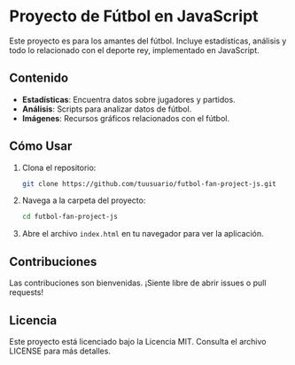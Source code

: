# Proyecto de Fútbol en JavaScript

Este proyecto es para los amantes del fútbol. Incluye estadísticas, análisis y todo lo relacionado con el deporte rey, implementado en JavaScript.

## Contenido

- **Estadísticas**: Encuentra datos sobre jugadores y partidos.
- **Análisis**: Scripts para analizar datos de fútbol.
- **Imágenes**: Recursos gráficos relacionados con el fútbol.

## Cómo Usar

1. Clona el repositorio:
   ```bash
   git clone https://github.com/tuusuario/futbol-fan-project-js.git
   ```

2. Navega a la carpeta del proyecto:
   ```bash
   cd futbol-fan-project-js
   ```

3. Abre el archivo `index.html` en tu navegador para ver la aplicación.

## Contribuciones

Las contribuciones son bienvenidas. ¡Siente libre de abrir issues o pull requests!

## Licencia

Este proyecto está licenciado bajo la Licencia MIT. Consulta el archivo LICENSE para más detalles.